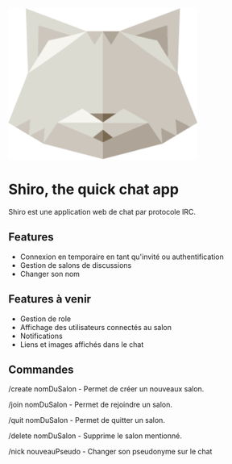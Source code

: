 <img src="/src/images/Shiroctogone.png" width="375">

# Shiro, the quick chat app

Shiro est une application web de chat par protocole IRC. 

## Features

- Connexion en temporaire en tant qu'invité ou authentification
- Gestion de salons de discussions
- Changer son nom

## Features à venir

- Gestion de role
- Affichage des utilisateurs connectés au salon
- Notifications
- Liens et images affichés dans le chat

## Commandes

/create nomDuSalon - Permet de créer un nouveaux salon.

/join nomDuSalon - Permet de rejoindre un salon.

/quit nomDuSalon - Permet de quitter un salon.

/delete nomDuSalon - Supprime le salon mentionné.

/nick nouveauPseudo - Changer son pseudonyme sur le chat
